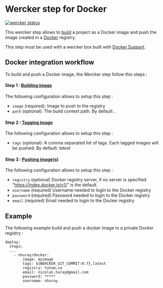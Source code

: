 Wercker step for Docker
=======================

[![wercker status](https://app.wercker.com/status/53beb859e3696d87c9dc7a8d29a57b2f/m "wercker status")](https://app.wercker.com/project/bykey/53beb859e3696d87c9dc7a8d29a57b2f)

This wercker step allows to [build](https://docs.docker.com/reference/commandline/cli/#build) a project as a Docker image and push the image created in a [Docker](https://docs.docker.com/reference/commandline/cli/#push) registry.

This step must be used with a wercker box built with [Docker Support](http://devcenter.wercker.com/articles/docker).

## Docker integration workflow

To build and push a Docker image, the Wercker step follow this steps :

#### Step 1 : [Building image](https://docs.docker.com/reference/commandline/cli/#build)

The following configuration allows to setup this step :

* `image` (required): Image to push to the registry
* `path` (optional): The build context path. By default: _._


#### Step 2 : [Tagging image](https://docs.docker.com/reference/commandline/cli/#tag)

The following configuration allows to setup this step :

* `tags` (optional): A comma separated list of tags. Each tagged images will be pushed. By default: _latest_

#### Step 3 : [Pushing image(s)](https://docs.docker.com/reference/commandline/cli/#push)

The following configuration allows to setup this step :

* `registry` (optional) Docker registry server, if no server is specified "https://index.docker.io/v1/" is the default.
* `username` (required) Username needed to login to the Docker registry
* `password` (required) Password needed to login to the Docker registry
* `email` (required) Email needed to login to the Docker registry

## Example


The following example build and push a docker image to a private Docker registry :

```
deploy:
  steps:
  ...
    - nhuray/docker:
        image: myimage
        tags: ${WERCKER_GIT_COMMIT:0:7},latest
        registry: tutum.co
        email: nicolas.huray@gmail.com
        password: *****
        username: nhuray
```
